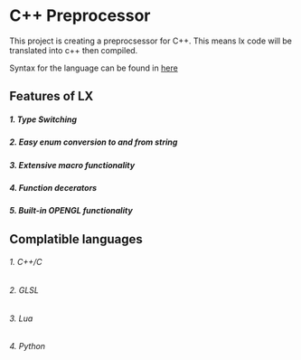 # C++ Preprocessor

This project is creating a preprocsessor for C++. This means lx code will be translated into c++ then compiled.

Syntax for the language can be found in [here](https://pashabibko.github.io/CPP-Pages/)

## Features of LX

##### 1. Type Switching

##### 2. Easy enum conversion to and from string

##### 3. Extensive macro functionality

##### 4. Function decerators

##### 5. Built-in OPENGL functionality

## Complatible languages

###### 1. C++/C
###### 2. GLSL
###### 3. Lua
###### 4. Python
